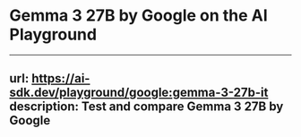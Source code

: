 # Gemma 3 27B by Google on the AI Playground


---
url: https://ai-sdk.dev/playground/google:gemma-3-27b-it
description: Test and compare Gemma 3 27B by Google
---
